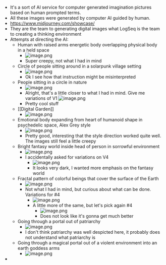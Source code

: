 - It's a sort of AI service for computer generated imagination pictures based on human prompted terms.
- All these images were generated by computer AI guided by human.
- https://www.midjourney.com/showcase/
- They are the team to generating digital images what LogSeq is the team to creating a thinking environment
- Attempts at directing the AI:
	- Human with raised arms energetic body overlapping physical body in a held space
		- ![image.png](../assets/image_1666248231256_0.png)
		- Super creepy, not what I had in mind
	- Circle of people sitting around in a solarpunk village setting
		- ![image.png](../assets/image_1666248304218_0.png)
		- Ok I see how that instruction might be misinterpreted
	- People sitting in a circle in nature
		- ![image.png](../assets/image_1666248329453_0.png)
		- Alright, that's a little closer to what I had in mind. Give me variations of V1
		  ![image.png](../assets/image_1666248386907_0.png)
		- Pretty cool stuff
	- [[Digital Garden]]
		- ![image.png](../assets/image_1666248407686_0.png)
	- Emotional body expanding from heart of humanoid shape in psychedelic space, Alex Grey style
		- ![image.png](../assets/image_1666248166160_0.png)
		- Pretty good, interesting that the style direction worked quite well. The images still feel a little creepy
	- Bright fantasy world inside head of person in sorrowful environment
		- ![image.png](../assets/image_1666248481504_0.png)
		- I accidentally asked for variations on V4
			- ![image.png](../assets/image_1666248508432_0.png)
			- It looks very dark, I wanted more emphasis on the fantasy world
	- Fractal pattern of colorful beings that cover the surface of the Earth
		- ![image.png](../assets/image_1666248583406_0.png)
		- Not what I had in mind, but curious about what can be done. Variations for \#4
			- ![image.png](../assets/image_1666248637351_0.png)
			- A little more of the same, but let's pick again \#4
				- ![image.png](../assets/image_1666248660295_0.png)
				- Does not look like it's gonna get much better
	- Going through a portal out of patriarchy
		- ![image.png](../assets/image_1666248979178_0.png)
		- I don't think patriarchy was well despicted here, it probably does not understand what patriarchy is
	- Going through a magical portal out of a violent environment into an earth goddess arms
		- ![image.png](../assets/image_1666249038329_0.png)
-